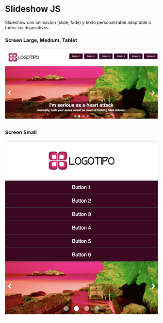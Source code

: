 # Slideshow JS
Slideshow con animación (slide, fade) y texto personalizable adaptable a todos los dispositivos.

### Screen Large, Medium, Tablet
![Slideshow JS](https://github.com/micazoyolli/slideshow/blob/master/img/screenshot.png)

### Screen Small
![Slideshow JS](https://github.com/micazoyolli/slideshow/blob/master/img/screenshot-sm.png)
